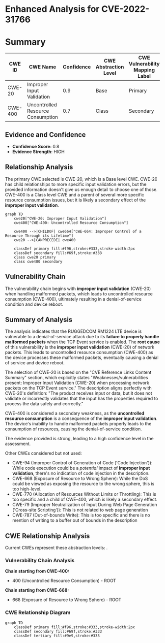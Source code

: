 # Enhanced Analysis for CVE-2022-31766

# Summary
| CWE ID | CWE Name | Confidence | CWE Abstraction Level | CWE Vulnerability Mapping Label | CWE-Vulnerability Mapping Notes |
|---|---|---|---|---|---|
| CWE-20 | Improper Input Validation | 0.9 | Base | Primary | Allowed |
| CWE-400 | Uncontrolled Resource Consumption | 0.7 | Class | Secondary | Discouraged |

## Evidence and Confidence

*   **Confidence Score:** 0.8
*   **Evidence Strength:** HIGH

## Relationship Analysis
The primary CWE selected is CWE-20, which is a Base level CWE. CWE-20 has child relationships to more specific input validation errors, but the provided information doesn't give us enough detail to choose one of those. CWE-400 is a Class level CWE and a parent of several more specific resource consumption issues, but it is likely a secondary effect of the **improper input validation**.

```mermaid
graph TD
    cwe20["CWE-20: Improper Input Validation"]
    cwe400["CWE-400: Uncontrolled Resource Consumption"]

    cwe400 -->|CHILDOF| cwe664["CWE-664: Improper Control of a Resource Through its Lifetime"]
    cwe20 -->|CANPRECEDE| cwe400

    classDef primary fill:#f96,stroke:#333,stroke-width:2px
    classDef secondary fill:#69f,stroke:#333
    class cwe20 primary
    class cwe400 secondary
```

## Vulnerability Chain
The vulnerability chain begins with **improper input validation** (CWE-20) when handling malformed packets, which leads to uncontrolled resource consumption (CWE-400), ultimately resulting in a denial-of-service condition and device reboot.

## Summary of Analysis
The analysis indicates that the RUGGEDCOM RM1224 LTE device is vulnerable to a denial-of-service attack due to its **failure to properly handle malformed packets** when the TCP Event service is enabled. The **root cause** of this vulnerability is the **improper input validation** (CWE-20) of network packets. This leads to uncontrolled resource consumption (CWE-400) as the device processes these malformed packets, eventually causing a denial of service and device reboot.

The selection of CWE-20 is based on the "CVE Reference Links Content Summary" section, which explicitly states "Weaknesses/vulnerabilities present: Improper Input Validation (CWE-20) when processing network packets on the TCP Event service." The description aligns perfectly with CWE-20's definition: "The product receives input or data, but it does not validate or incorrectly validates that the input has the properties required to process the data safely and correctly."

CWE-400 is considered a secondary weakness, as the **uncontrolled resource consumption** is a consequence of the **improper input validation**. The device's inability to handle malformed packets properly leads to the consumption of resources, causing the denial-of-service condition.

The evidence provided is strong, leading to a high confidence level in the assessment.

Other CWEs considered but not used:

*   CWE-94 (Improper Control of Generation of Code ('Code Injection')): While code execution could be a *potential* impact of **improper input validation**, there's no indication of code injection in the description.
*   CWE-668 (Exposure of Resource to Wrong Sphere): While the DoS could be viewed as exposing the resource to the wrong sphere, this is too high-level.
*   CWE-770 (Allocation of Resources Without Limits or Throttling): This is too specific and a child of CWE-400, which is likely a secondary effect.
*   CWE-79 (Improper Neutralization of Input During Web Page Generation ('Cross-site Scripting')): This is not related to web page generation
*   CWE-787 (Out-of-bounds Write): This is too specific and there is no mention of writing to a buffer out of bounds in the description


## CWE Relationship Analysis

Current CWEs represent these abstraction levels: .


### Vulnerability Chain Analysis

**Chain starting from CWE-400:**
- 400 (Uncontrolled Resource Consumption) - ROOT


**Chain starting from CWE-668:**
- 668 (Exposure of Resource to Wrong Sphere) - ROOT



### CWE Relationship Diagram

```mermaid
graph TD
    classDef primary fill:#f96,stroke:#333,stroke-width:2px
    classDef secondary fill:#69f,stroke:#333
    classDef tertiary fill:#9e9,stroke:#333
```